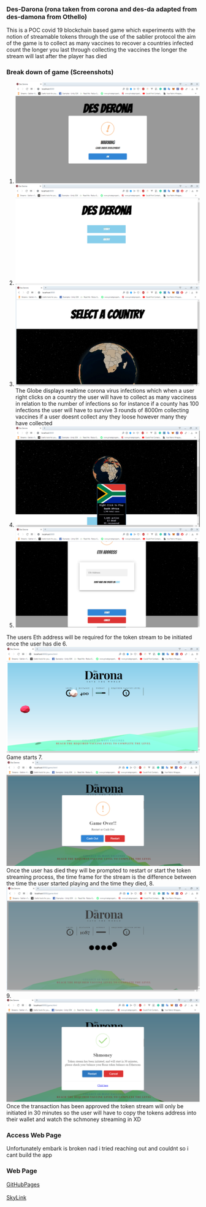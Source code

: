 ### Des-Darona (rona taken from corona and des-da adapted from des-damona from Othello) 

This is a POC covid 19 blockchain based game which experiments with the notion of streamable tokens through the use of the sablier protocol the aim of the game is to collect as many vaccines to recover a countries infected count the longer you last through collecting the vaccines the longer the stream will last after the player has died

### Break down of game (Screenshots)
1. ![Usage](/screenshots/1.png)
2. ![Usage](/screenshots/2.png)
3. ![Usage](/screenshots/3.png)
The Globe displays realtime corona virus infections which when a user right clicks on a country the user will have to collect as many vacciness in relation to the number of infections so for instance if a county has 100 infections the user will have to survive 3 rounds of 8000m collecting vaccines if a user doesnt collect any they loose however many they have collected
4. ![Usage](/screenshots/4.png)
5. ![Usage](/screenshots/5.png)

The users Eth address will be required for the token stream to be initiated once the user has die
6. ![Usage](/screenshots/6.png)
Game starts 
7. ![Usage](/screenshots/7.png)
Once the user has died they will be prompted to restart or start the token streaming process, the time frame for the stream is the difference between the time the user started playing and the time they died,
8. ![Usage](/screenshots/8.png)
9. ![Usage](/screenshots/9.png)
Once the transaction has been approved the token stream will only be initiated in 30 minutes so the user will have to copy the tokens address into their wallet and watch the schmoney streaming in XD


### Access Web Page
Unfortunately embark is broken nad i tried reaching out and couldnt so i cant build the app
### Web Page

[GitHubPages](https://brianspha.github.io/skyTube/) <br /><br />
[SkyLink](https://siasky.net/AAC5YmBVrAUffINDXrty7fDc2Qznxks-zR-L_vcPwwDfXA)

